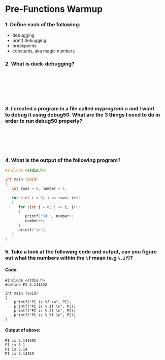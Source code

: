 # Pre-Functions Warmup

### 1. Define each of the following:
  * debugging
  * printf debugging
  * breakpoints
  * constants, aka magic numbers
&nbsp;  

### 2. What is duck-debugging?

&nbsp;  
&nbsp;  
&nbsp;  
&nbsp;  
&nbsp;  

### 3. I created a program in a file called ***myprogram.c*** and I want to debug it using debug50. What are the 3 things I need to do in order to run debug50 properly?

&nbsp;  
&nbsp;  
&nbsp;  
&nbsp;  

### 4. What is the output of the following program?

```c
#include <stdio.h>

int main (void) 
{
   int rows = 5, number = 1;
   
   for (int i = 0; i <= rows; i++) 
   {
      for (int j = 0; j <= i; j++) 
      {
         printf("%d ", number);
         number++;
      }
      printf("\n");
   }
}

 ```
 
 ### 5. Take a look at the following code and output, can you figure out what the numbers within the `%f` mean (e.g `%.2f`)? 

#### Code:
```
#include <stdio.h>
#define PI 3.141592

int main (void)
{
    printf("PI is %f \n", PI);
    printf("PI is %.1f \n", PI);
    printf("PI is %.2f \n", PI);
    printf("PI is %.5f \n", PI);
}
```
#### Output of above:
```
PI is 3.141592
PI is 3.1
PI is 3.14
PI is 3.14159
```
